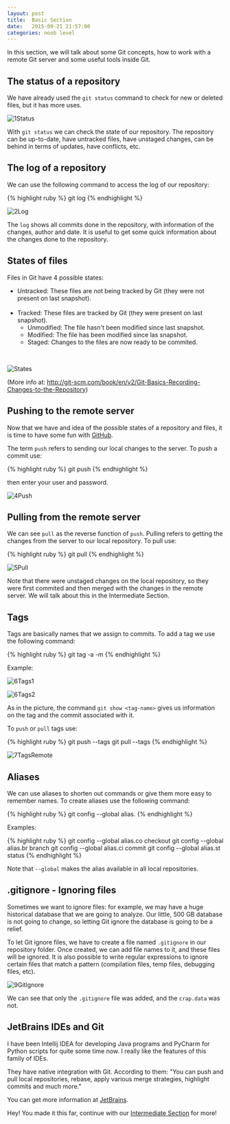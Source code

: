 ```yaml
---
layout: post
title:  Basic Section
date:   2015-09-21 21:57:00
categories: noob level
---
```


In this section, we will talk about some Git concepts, how to work with a remote Git server and some useful tools inside Git.

<h2>The status of a repository</h2>

We have already used the `git status` command to check for new or deleted files, but it has more uses.

![1Status](/assets/basic/1Status.png)

With `git status` we can check the state of our repository. The repository can be up-to-date, have untracked files, have unstaged changes, can be behind in terms of updates, have conflicts, etc.

<h2>The log of a repository</h2>

We can use the following command to access the log of our repository:

{% highlight ruby %}
git log
{% endhighlight %}

![2Log](/assets/basic/2Log.png)

The `log` shows all commits done in the repository, with information of the changes, author and date. It is useful to get some quick information about the changes done to the repository.

<h2>States of files</h2>

Files in Git have 4 possible states:
<ul>
	<li>
		Untracked: These files are not being tracked by Git (they were not present on last snapshot).
	</li>
	<br>
	<li>
		Tracked: These files are tracked by Git (they were present on last snapshot).
		<ul>
			<li>Unmodified: The file hasn't been modified since last snapshot.</li>
			<li>Modified: The file has been modified since las snapshot.</li>
			<li>Staged: Changes to the files are now ready to be commited.</li>
		</ul>
	</li>
</ul>
<br>

![States](/assets/lifecycle.png)

(More info at: http://git-scm.com/book/en/v2/Git-Basics-Recording-Changes-to-the-Repository)

<h2>Pushing to the remote server</h2>

Now that we have and idea of the possible states of a repository and files, it is time to have some fun with [GitHub][github].

The term `push` refers to sending our local changes to the server. To push a commit use:

{% highlight ruby %}
git push
{% endhighlight %}

then enter your user and password.

![4Push](/assets/basic/4Push.png)

<h2>Pulling from the remote server</h2>

We can see `pull` as the reverse function of `push`. Pulling refers to getting the changes from the server to our local repository. To pull use:

{% highlight ruby %}
git pull
{% endhighlight %}

![5Pull](/assets/basic/5Pull.png)

Note that there were unstaged changes on the local repository, so they were first commited and then merged with the changes in the remote server. We will talk about this in the Intermediate Section.

<h2>Tags</h2>

Tags are basically names that we assign to commits. To add a tag we use the following command:

{% highlight ruby %}
git tag -a <tag-name> -m <description>
{% endhighlight %}

Example:

![6Tags1](/assets/basic/6Tags1.png)

![6Tags2](/assets/basic/6Tags2.png)

As in the picture, the command `git show <tag-name>` gives us information on the tag and the commit associated with it.

To `push` or `pull` tags use:

{% highlight ruby %}
git push --tags
git pull --tags
{% endhighlight %}

![7TagsRemote](/assets/basic/7TagsRemote.png)

<h2>Aliases</h2>

We can use aliases to shorten out commands or give them more easy to remember names. To create aliases use the following command:

{% highlight ruby %}
git config --global alias.<new-alias> <command>
{% endhighlight %}

Examples:

{% highlight ruby %}
git config --global alias.co checkout
git config --global alias.br branch
git config --global alias.ci commit
git config --global alias.st status
{% endhighlight %}

Note that `--global` makes the alias available in all local repositories.

<h2>.gitignore - Ignoring files</h2>

Sometimes we want to ignore files: for example, we may have a huge historical database that we are going to analyze. Our little, 500 GB database is not going to change, so letting Git ignore the database is going to be a relief.

To let Git ignore files, we have to create a file named `.gitignore` in our repository folder. Once created, we can add file names to it, and these files will be ignored. It is also possible to write regular expressions to ignore certain files that match a pattern (compilation files, temp files, debugging files, etc).

![9GitIgnore](/assets/basic/9GitIgnore.png)

We can see that only the `.gitignore` file was added, and the `crap.data` was not.

<h2>JetBrains IDEs and Git</h2>

I have been Intellij IDEA for developing Java programs and PyCharm for Python scripts for quite some time now. I really like the features of this family of IDEs.

They have native integration with Git. According to them: "You can push and pull local repositories, rebase, apply various merge strategies, highlight commits and much more."

You can get more information at [JetBrains][jetbrains].

Hey! You made it this far, continue with our [Intermediate Section][intermediate] for more!

[jetbrains]: https://www.jetbrains.com/
[github]:   https://github.com/
[intermediate]: 	{{page.next.url}}
